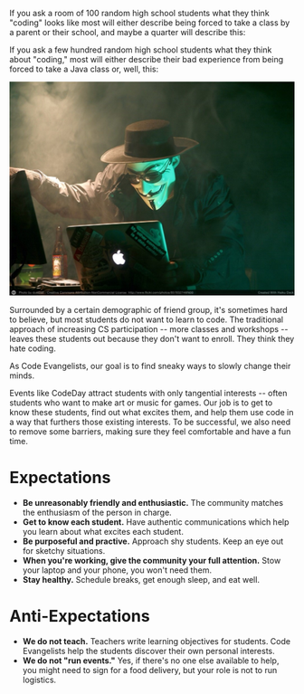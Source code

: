 If you ask a room of 100 random high school students what they think "coding" looks like most will either describe
being forced to take a class by a parent or their school, and maybe a quarter will describe this:

If you ask a few hundred random high school students what they think about "coding," most will either describe their bad
experience from being forced to take a Java class or, well, this:

![](/assets/hacker.jpg)

Surrounded by a certain demographic of friend group, it's sometimes hard to believe, but most students do not want to
learn to code. The traditional approach of increasing CS participation -- more classes and workshops -- leaves these
students out because they don't want to enroll. They think they hate coding.

As Code Evangelists, our goal is to find sneaky ways to slowly change their minds.

Events like CodeDay attract students with only tangential interests -- often students who want to make art or music
for games. Our job is to get to know these students, find out what excites them, and help them use code in a way that
furthers those existing interests. To be successful, we also need to remove some barriers, making sure they feel
comfortable and have a fun time.

# Expectations

- **Be unreasonably friendly and enthusiastic.** The community matches the enthusiasm of the person in charge.
- **Get to know each student.** Have authentic communications which help you learn about what excites each student.
- **Be purposeful and practive.** Approach shy students. Keep an eye out for sketchy situations.
- **When you're working, give the community your full attention.** Stow your laptop and your phone, you won't need them.
- **Stay healthy.** Schedule breaks, get enough sleep, and eat well.

# Anti-Expectations

- **We do not teach.** Teachers write learning objectives for students. Code Evangelists help the students discover
their own personal interests.
- **We do not "run events."** Yes, if there's no one else available to help, you might need to sign for a food delivery,
but your role is not to run logistics.


